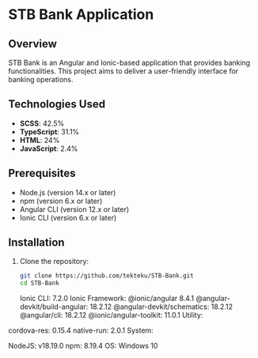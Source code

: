 # STB Bank Application

## Overview

STB Bank is an Angular and Ionic-based application that provides banking functionalities. This project aims to deliver a user-friendly interface for banking operations.

## Technologies Used

- **SCSS**: 42.5%
- **TypeScript**: 31.1%
- **HTML**: 24%
- **JavaScript**: 2.4%

## Prerequisites

- Node.js (version 14.x or later)
- npm (version 6.x or later)
- Angular CLI (version 12.x or later)
- Ionic CLI (version 6.x or later)

## Installation

1. Clone the repository:
   ```sh
   git clone https://github.com/tekteku/STB-Bank.git
   cd STB-Bank
   ```


   Ionic CLI: 7.2.0
Ionic Framework: @ionic/angular 8.4.1
@angular-devkit/build-angular: 18.2.12
@angular-devkit/schematics: 18.2.12
@angular/cli: 18.2.12
@ionic/angular-toolkit: 11.0.1
Utility:

cordova-res: 0.15.4
native-run: 2.0.1
System:

NodeJS: v18.19.0
npm: 8.19.4
OS: Windows 10

